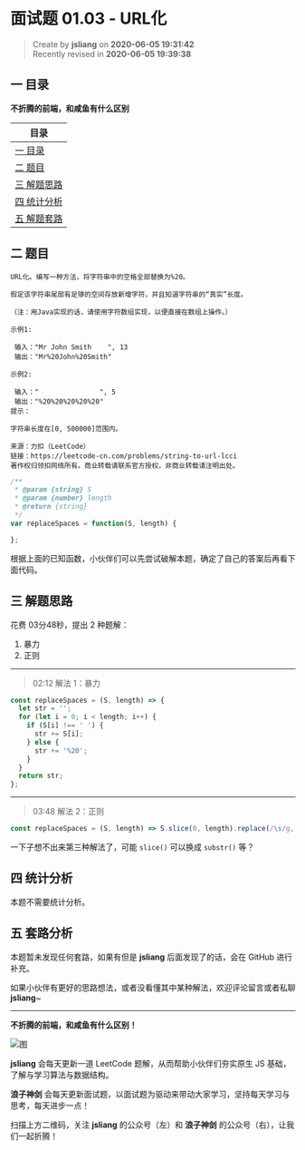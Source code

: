 面试题 01.03 - URL化
===

> Create by **jsliang** on **2020-06-05 19:31:42**  
> Recently revised in **2020-06-05 19:39:38**  

## 一 目录

**不折腾的前端，和咸鱼有什么区别**

| 目录 |
| --- |
| [一 目录](#chapter-one) |
| [二 题目](#chapter-two) |
| [三 解题思路](#chapter-three) |
| [四 统计分析](#chapter-four) |
| [五 解题套路](#chapter-five) |

## 二 题目



```
URL化。编写一种方法，将字符串中的空格全部替换为%20。

假定该字符串尾部有足够的空间存放新增字符，并且知道字符串的“真实”长度。

（注：用Java实现的话，请使用字符数组实现，以便直接在数组上操作。）

示例1:

 输入："Mr John Smith    ", 13
 输出："Mr%20John%20Smith"

示例2:

 输入："               ", 5
 输出："%20%20%20%20%20"
提示：

字符串长度在[0, 500000]范围内。

来源：力扣（LeetCode）
链接：https://leetcode-cn.com/problems/string-to-url-lcci
著作权归领扣网络所有。商业转载请联系官方授权，非商业转载请注明出处。
```

```js
/**
 * @param {string} S
 * @param {number} length
 * @return {string}
 */
var replaceSpaces = function(S, length) {

};
```

根据上面的已知函数，小伙伴们可以先尝试破解本题，确定了自己的答案后再看下面代码。

## 三 解题思路



花费 03分48秒，提出 2 种题解：

1. 暴力
2. 正则

---

> 02:12 解法 1：暴力

```js
const replaceSpaces = (S, length) => {
  let str = '';
  for (let i = 0; i < length; i++) {
    if (S[i] !== ' ') {
      str += S[i];
    } else {
      str += '%20';
    }
  }
  return str;
};
```

---

> 03:48 解法 2：正则

```js
const replaceSpaces = (S, length) => S.slice(0, length).replace(/\s/g, '%20');
```

一下子想不出来第三种解法了，可能 `slice()` 可以换成 `substr()` 等？

## 四 统计分析



本题不需要统计分析。

## 五 套路分析



本题暂未发现任何套路，如果有但是 **jsliang** 后面发现了的话，会在 GitHub 进行补充。

如果小伙伴有更好的思路想法，或者没看懂其中某种解法，欢迎评论留言或者私聊 **jsliang**~

---

**不折腾的前端，和咸鱼有什么区别！**

![图](https://github.com/LiangJunrong/document-library/blob/master/public-repertory/img/z-index-small.png?raw=true)

**jsliang** 会每天更新一道 LeetCode 题解，从而帮助小伙伴们夯实原生 JS 基础，了解与学习算法与数据结构。

**浪子神剑** 会每天更新面试题，以面试题为驱动来带动大家学习，坚持每天学习与思考，每天进步一点！

扫描上方二维码，关注 **jsliang** 的公众号（左）和 **浪子神剑** 的公众号（右），让我们一起折腾！

